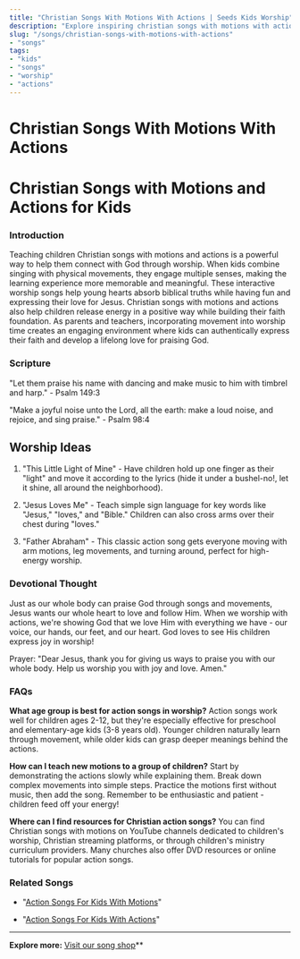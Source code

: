 ```yaml
---
title: "Christian Songs With Motions With Actions | Seeds Kids Worship"
description: "Explore inspiring christian songs with motions with actions for children's worship and faith development. Biblical music resources for families and ministry."
slug: "/songs/christian-songs-with-motions-with-actions"
- "songs"
tags:
- "kids"
- "songs"
- "worship"
- "actions"
---
```


# Christian Songs With Motions With Actions

# Christian Songs with Motions and Actions for Kids

### Introduction
Teaching children Christian songs with motions and actions is a powerful way to help them connect with God through worship. When kids combine singing with physical movements, they engage multiple senses, making the learning experience more memorable and meaningful. These interactive worship songs help young hearts absorb biblical truths while having fun and expressing their love for Jesus. Christian songs with motions and actions also help children release energy in a positive way while building their faith foundation. As parents and teachers, incorporating movement into worship time creates an engaging environment where kids can authentically express their faith and develop a lifelong love for praising God.

### Scripture
"Let them praise his name with dancing and make music to him with timbrel and harp." - Psalm 149:3

"Make a joyful noise unto the Lord, all the earth: make a loud noise, and rejoice, and sing praise." - Psalm 98:4

## Worship Ideas
1. "This Little Light of Mine" - Have children hold up one finger as their "light" and move it according to the lyrics (hide it under a bushel-no!, let it shine, all around the neighborhood).

2. "Jesus Loves Me" - Teach simple sign language for key words like "Jesus," "loves," and "Bible." Children can also cross arms over their chest during "loves."

3. "Father Abraham" - This classic action song gets everyone moving with arm motions, leg movements, and turning around, perfect for high-energy worship.

### Devotional Thought
Just as our whole body can praise God through songs and movements, Jesus wants our whole heart to love and follow Him. When we worship with actions, we're showing God that we love Him with everything we have - our voice, our hands, our feet, and our heart. God loves to see His children express joy in worship!

Prayer: "Dear Jesus, thank you for giving us ways to praise you with our whole body. Help us worship you with joy and love. Amen."

### FAQs

**What age group is best for action songs in worship?**
Action songs work well for children ages 2-12, but they're especially effective for preschool and elementary-age kids (3-8 years old). Younger children naturally learn through movement, while older kids can grasp deeper meanings behind the actions.

**How can I teach new motions to a group of children?**
Start by demonstrating the actions slowly while explaining them. Break down complex movements into simple steps. Practice the motions first without music, then add the song. Remember to be enthusiastic and patient - children feed off your energy!

**Where can I find resources for Christian action songs?**
You can find Christian songs with motions on YouTube channels dedicated to children's worship, Christian streaming platforms, or through children's ministry curriculum providers. Many churches also offer DVD resources or online tutorials for popular action songs.

### Related Songs

- "[Action Songs For Kids With Motions](/songs/action-songs-for-kids-with-motions/)"

- "[Action Songs For Kids With Actions](/songs/action-songs-for-kids-with-actions/)"

---

**Explore more:** [Visit our song shop](https://seedskidsworship.com/shop)**

<!-- Schema Markup -->
<script type="application/ld+json">
{
  "@context": "https://schema.org",
  "@type": "MusicRecording",
  "name": "Christian Songs With Motions With Actions",
  "byArtist": {
    "@type": "MusicGroup",
    "name": "Seeds Kids Worship"
  },
  "isFamilyFriendly": true,
  "url": "https://seedskidsworship.com/songs/christian-songs-with-motions-with-actions/"
}
</script>